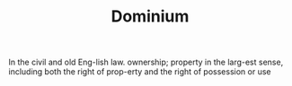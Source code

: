 ---
title: Dominium
letter: D
permalink: "/definitions/bld-dominium.html"
body: In the civil and old Eng-lish law. ownership; property in the larg-est sense,
  including both the right of prop-erty and the right of possession or use
published_at: '2018-07-07'
source: Black's Law Dictionary 2nd Ed (1910)
layout: post
---